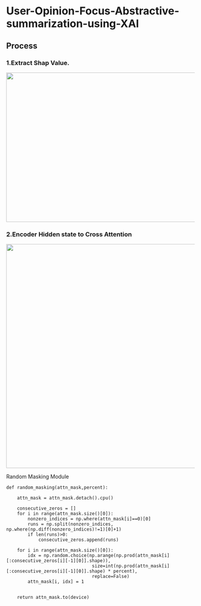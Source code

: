 # User-Opinion-Focus-Abstractive-summarization-using-XAI


## Process

### 1.Extract Shap Value.


<img src="https://user-images.githubusercontent.com/76906638/224451254-f65a65a5-cccc-4de6-98b1-fd0b659ffbf4.png" width="700" height="400"/>

### 2.Encoder Hidden state to Cross Attention 

<img src="https://user-images.githubusercontent.com/76906638/224451269-d6d783c9-cf98-40f2-974d-f5c6d35ad56a.png" width="600" height="600"/>


Random Masking Module 

    def random_masking(attn_mask,percent):
    
        attn_mask = attn_mask.detach().cpu()

        consecutive_zeros = []
        for i in range(attn_mask.size()[0]):
            nonzero_indices = np.where(attn_mask[i]==0)[0]
            runs = np.split(nonzero_indices, np.where(np.diff(nonzero_indices)!=1)[0]+1)
            if len(runs)>0:
                consecutive_zeros.append(runs)

        for i in range(attn_mask.size()[0]):
            idx = np.random.choice(np.arange(np.prod(attn_mask[i][:consecutive_zeros[i][-1][0]].shape)), 
                                    size=int(np.prod(attn_mask[i][:consecutive_zeros[i][-1][0]].shape) * percent),
                                    replace=False)
            attn_mask[i, idx] = 1 


        return attn_mask.to(device)



